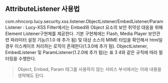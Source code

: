 ## AttributeListener 사용법
com.nhncorp.lucy.security.xss.listener.ObjectListener/EmbedListener/ParamListener : Lucy-XSS Filter에서는 Embed와 Object 요소의 보안 취약성 대응을 위해 Element Listener구현체를 제공한다. 기본 구현체에는 Flash, Media Player 보안관련 파라미터 설정 기능(1.1.0 에 추가 됨) 및 대상 소스의 MIME 타입을 확인해서 html일 경우 이스케이프 처리하는 로직이 존재한다(1.3.0에 추가 됨). ObjectListener, EmbedListener 및 ParamListener(1.2.0에 추가 됨)는 표 3 4와 같은 규칙에 따라 필터링을 수행한다.

> Object, Embed, Param 태그를 사용하지 않는 서비스 부서에서는 아래 내용을 생략해도 된다.
